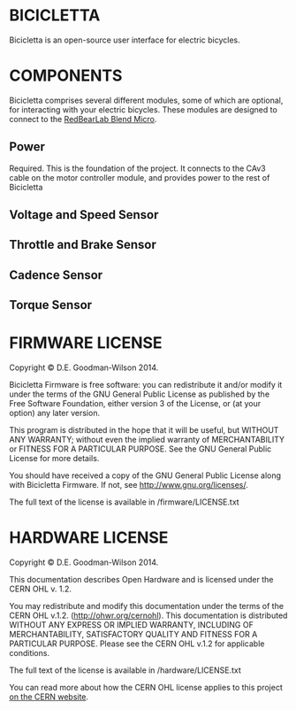 BICICLETTA
==========

Bicicletta is an open-source user interface for electric bicycles.

COMPONENTS
==========

Bicicletta comprises several different modules, some of which are optional, for interacting with your electric bicycles. These modules are designed to connect to the [RedBearLab Blend Micro](http://redbearlab.com/blendmicro/).

Power
-----

Required. This is the foundation of the project. It connects to the CAv3 cable on the motor controller module, and provides power to the rest of Bicicletta

Voltage and Speed Sensor
------------------------

Throttle and Brake Sensor
-------------------------

Cadence Sensor
--------------

Torque Sensor
-------------

FIRMWARE LICENSE
================

Copyright © D.E. Goodman-Wilson 2014.

Bicicletta Firmware is free software: you can redistribute it and/or modify
it under the terms of the GNU General Public License as published by
the Free Software Foundation, either version 3 of the License, or
(at your option) any later version.

This program is distributed in the hope that it will be useful,
but WITHOUT ANY WARRANTY; without even the implied warranty of
MERCHANTABILITY or FITNESS FOR A PARTICULAR PURPOSE.  See the
GNU General Public License for more details.

You should have received a copy of the GNU General Public License
along with Bicicletta Firmware.  If not, see <http://www.gnu.org/licenses/>.

The full text of the license is available in /firmware/LICENSE.txt

HARDWARE LICENSE
================

Copyright © D.E. Goodman-Wilson 2014.

This documentation describes Open Hardware and is licensed under the
CERN OHL v. 1.2.

You may redistribute and modify this documentation under the terms of the
CERN OHL v.1.2. (http://ohwr.org/cernohl). This documentation is distributed
WITHOUT ANY EXPRESS OR IMPLIED WARRANTY, INCLUDING OF
MERCHANTABILITY, SATISFACTORY QUALITY AND FITNESS FOR A
PARTICULAR PURPOSE. Please see the CERN OHL v.1.2 for applicable
conditions.

The full text of the license is available in /hardware/LICENSE.txt

You can read more about how the CERN OHL license applies to this project [on the CERN website](http://www.ohwr.org/attachments/2392/cern_ohl_v_1_2_howto.pdf).
